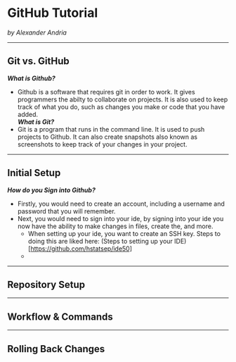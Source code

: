 # GitHub Tutorial

_by Alexander Andria_

---
## Git vs. GitHub
**_What is Github?_** 
  * Github is a software that requires git in order to work. It gives programmers the abilty to collaborate on projects. It is also used to keep track of what you do, such as changes you make or code that you have added.   
**_What is Git?_**
  * Git is a program that runs in the command line. It is used to push projects to Github. It can also create snapshots also known as screenshots to keep track of your changes in your project.   

---
## Initial Setup
**_How do you Sign into Github?_**
* Firstly, you would need to create an account, including a username and password that you will remember. 
* Next, you would need to sign into your ide, by signing into your ide you now have the ability to make changes in files, create the, and more.   
  * When setting up your ide, you want to create an SSH key. Steps to doing this are liked here:   (Steps to setting up your IDE)[https://github.com/hstatsep/ide50]
  * 

---
## Repository Setup



---
## Workflow & Commands



---
## Rolling Back Changes